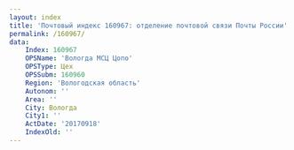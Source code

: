 ```yaml
---
layout: index
title: 'Почтовый индекс 160967: отделение почтовой связи Почты России'
permalink: /160967/
data:
    Index: 160967
    OPSName: 'Вологда МСЦ Цопо'
    OPSType: Цех
    OPSSubm: 160960
    Region: 'Вологодская область'
    Autonom: ''
    Area: ''
    City: Вологда
    City1: ''
    ActDate: '20170918'
    IndexOld: ''
---
```

